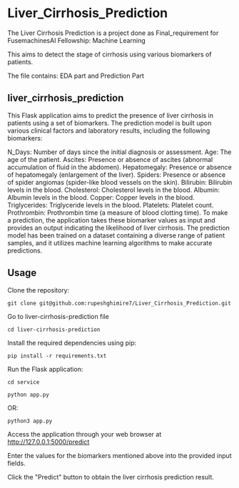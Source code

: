 # Liver_Cirrhosis_Prediction
The Liver Cirrhosis Prediction is a project done as Final_requirement for FusemachinesAI Fellowship: Machine Learning 

This aims to detect the stage of cirrhosis using various biomarkers of patients.

The file contains: EDA part and Prediction Part


## liver_cirrhosis_prediction

This Flask application aims to predict the presence of liver cirrhosis in patients using a set of biomarkers. The prediction model is built upon various clinical factors and laboratory results, including the following biomarkers:

N_Days: Number of days since the initial diagnosis or assessment.
Age: The age of the patient.
Ascites: Presence or absence of ascites (abnormal accumulation of fluid in the abdomen).
Hepatomegaly: Presence or absence of hepatomegaly (enlargement of the liver).
Spiders: Presence or absence of spider angiomas (spider-like blood vessels on the skin).
Bilirubin: Bilirubin levels in the blood.
Cholesterol: Cholesterol levels in the blood.
Albumin: Albumin levels in the blood.
Copper: Copper levels in the blood.
Triglycerides: Triglyceride levels in the blood.
Platelets: Platelet count.
Prothrombin: Prothrombin time (a measure of blood clotting time).
To make a prediction, the application takes these biomarker values as input and provides an output indicating the likelihood of liver cirrhosis. The prediction model has been trained on a dataset containing a diverse range of patient samples, and it utilizes machine learning algorithms to make accurate predictions.


## Usage

Clone the repository:

```
git clone git@github.com:rupeshghimire7/Liver_Cirrhosis_Prediction.git
```
Go to liver-cirrhosis-prediction file
```
cd liver-cirrhosis-prediction
```

Install the required dependencies using pip:


```
pip install -r requirements.txt
```

Run the Flask application:
```
cd service
```
```
python app.py
```
OR:
```
python3 app.py
```

Access the application through your web browser at http://127.0.0.1:5000/predict

Enter the values for the biomarkers mentioned above into the provided input fields.

Click the "Predict" button to obtain the liver cirrhosis prediction result.

